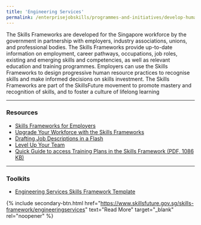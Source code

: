 ```yaml
---
title: 'Engineering Services'
permalink: /enterprisejobskills/programmes-and-initiatives/develop-human-capital/engineering-services/
---
```


The Skills Frameworks are developed for the Singapore workforce by the government in partnership with employers, industry associations, unions, and professional bodies. The Skills Frameworks provide up-to-date information on employment, career pathways, occupations, job roles, existing and emerging skills and competencies, as well as relevant education and training programmes. Employers can use the Skills Frameworks to design progressive human resource practices to recognise skills and make informed decisions on skills investment. The Skills Frameworks are part of the SkillsFuture movement to promote mastery and recognition of skills, and to foster a culture of lifelong learning

---

### Resources

- <a href="https://www.youtube.com/watch?app=desktop&v=DnAsnWZuwFQ" target="_blank" rel="noopener">Skills Frameworks for Employers</a>
- <a href="https://m.youtube.com/watch?v=q_K2-mgObPQ&time_continue=15" target="_blank" rel="noopener">Upgrade Your Workforce with the Skills Frameworks</a>
- <a href="https://m.youtube.com/watch?v=DtI4LC3Lv5w" target="_blank" rel="noopener">Drafting Job Descriptions in a Flash</a>
- <a href="https://m.youtube.com/watch?v=r6JqshM5jWY" target="_blank" rel="noopener">Level Up Your Team</a>
- <a href="/images/epjs/programmes-and-initiatives/develop-human-capital/Quick_Guide_to_access_Training_Plans_in_the_Skills_Framework.pdf" target="_blank" rel="noopener">Quick Guide to access Training Plans in the Skills Framework (PDF, 1086 KB)</a>

---

### Toolkits

- <a href="https://go.gov.sg/tk-sfwengineering" target="_blank" rel="noopener">Engineering Services Skills Framework Template</a> 

{% include secondary-btn.html href="https://www.skillsfuture.gov.sg/skills-framework/engineeringservices" text="Read More" target="_blank" rel="noopener" %}

<script src="/jquery/jquery.min.js"></script>
<script src="/jquery/resize-tables.js"></script>
